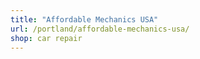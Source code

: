 ```yaml
---
title: "Affordable Mechanics USA"
url: /portland/affordable-mechanics-usa/
shop: car repair
---
```

